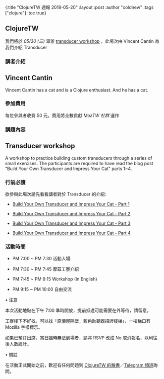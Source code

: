 {:title "ClojureTW 週報 2018-05-20"
:layout :post
:author "coldnew"
:tags  ["clojure"]
:toc true}

## ClojureTW

我們將於 *05/30 (三)* 舉辦 [transducer workshop](https://www.meetup.com/Clojure-tw/events/250769368/) ，此場次由 Vincent Cantin 為我們介紹 Transducer

### 講者介紹

Vincent Cantin
---------------------

Vincent Cantin has a cat and is a Clojure enthusiast. And he has a cat.

### 參加費用

每位參與者收費 50 元，費用將全數貢獻 *MozTW 社群* 運作

### 講題內容

Transducer workshop
------------------------------

A workshop to practice building custom transducers through a series of small exercises. The participants are required to have read the blog post "Build Your Own Transducer and Impress Your Cat" parts 1~4.

### 行前必讀

欲參與此場次請先看看講者對於 Transducer 的介紹:

- [Build Your Own Transducer and Impress Your Cat - Part 1](https://dev.to/greencoder/build-your-own-transducer-and-impress-your-cat---part-1-mhp)

- [Build Your Own Transducer and Impress Your Cat - Part 2](https://dev.to/greencoder/build-your-own-transducer-and-impress-your-cat---part-2-2ja0)

- [Build Your Own Transducer and Impress Your Cat - Part 3](https://dev.to/greencoder/build-your-own-transducer-and-impress-your-cat---part-3-2f9k)

- [Build Your Own Transducer and Impress Your Cat - Part 4](https://dev.to/greencoder/build-your-own-transducer-and-impress-your-cat---part-4-2bp8)


### 活動時間

- PM 7:00 ~ PM 7:30 活動入場

- PM 7:30 ~ PM 7:45 摩茲工寮介紹

- PM 7:45 ~ PM 9:15 Workshop (In English)

- PM 9:15 ~ PM 10:00 自由交流

• 注意

本次活動地點在下午 7:00 準時開放，提前抵達可能需要在外等待，請留意。

工寮樓下不好找，可以找「原價屋隔壁，藍色助聽器招牌樓梯」，一樓梯口有 Mozilla 字樣標示。

如果已預訂出席，當日臨時無法到場者，請將 RSVP 改成 No 取消報名，以利往後人數統計。

• 備註

在活動正式開始之前，歡迎有任何問題到 [ClojureTW 的臉書](https://www.facebook.com/groups/Clojure.Taiwan/)／[Telegram 頻道](https://t.me/clojuretw)詢問。
